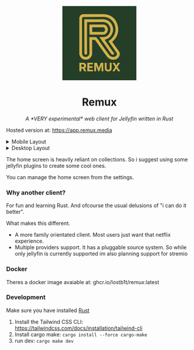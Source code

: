 
<div align="center">
   <img width="200" height="200" src="logo.png" alt="Logo">
</div>
   
<div align="center">
  <h1><b>Remux</b></h1>
  <p><i>A *VERY experimental* web client for Jellyfin written in Rust </i></p>
</div>

Hosted version at: https://app.remux.media

<details>
<summary> Mobile Layout </summary>
  
![Mobile](mobile.png)

</details>

<details>
<summary> Desktop Layout </summary>
  
![Desktop](desktop.png)

</details>

The home screen is heavily reliant on collections. 
So i suggest using some jellyfin plugins to create some cool ones.

You can manage the home screen from the settings.

### Why another client?

For fun and learning Rust. And ofcourse the usual delusions of "i can do it better".

What makes this different.

- A more family orientated client. Most users just want that netflix experience.
- Multiple providers support. It has a pluggable source system. So while only jellyfin is currently supported im also planning support for stremio

### Docker
 
Theres a docker image avaiable at: ghcr.io/lostb1t/remux:latest

### Development

Make sure you have installed [Rust](https://www.rust-lang.org/tools/install)

1. Install the Tailwind CSS CLI: https://tailwindcss.com/docs/installation/tailwind-cli
2. Install cargo make: `cargo install --force cargo-make`
3. run dev: `cargo make dev`
